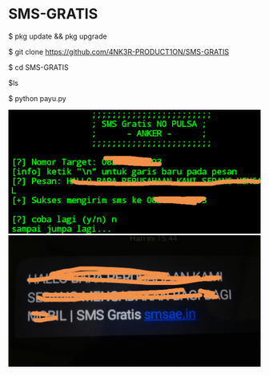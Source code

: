 # SMS-GRATIS
$ pkg update && pkg upgrade

$ git clone https://github.com/4NK3R-PRODUCT1ON/SMS-GRATIS

$ cd SMS-GRATIS

$ls

$ python payu.py


<img src="https://github.com/4NK3R-PRODUCT1ON/SMS-GRATIS/blob/master/IMG_20200812_154851.png">

<img src="https://github.com/4NK3R-PRODUCT1ON/SMS-GRATIS/blob/master/IMG_20200812_155047.jpg">
